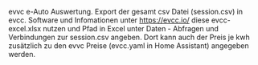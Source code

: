 evvc e-Auto Auswertung.
Export der gesamt csv Datei (session.csv) in evcc.
Software und Infomationen unter https://evcc.io/
diese evcc-excel.xlsx nutzen und 
Pfad in Excel unter Daten - Abfragen und Verbindungen zur session.csv angeben.
Dort kann auch der Preis je kwh zusätzlich zu den evvc Preise (evcc.yaml in Home Assistant) angegeben werden.
